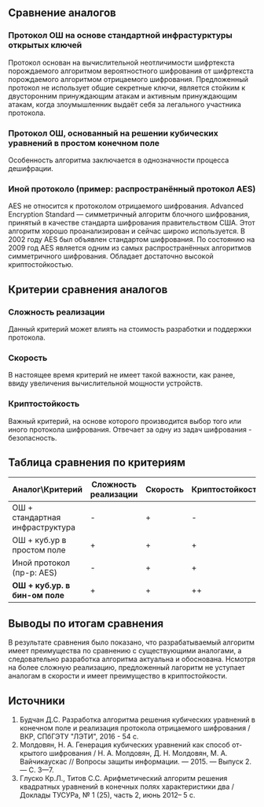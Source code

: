 ## Сравнение аналогов
### Протокол ОШ на основе стандартной инфрастурктуры открытых ключей
Протокол основан на вычислительной неотличимости шифртекста порождаемого алгоритмом вероятностного шифрования от шифртекста порождаемого алгоритмом отрицаемого шифрования. Предложенный протокол не использует общие секретные ключи, является стойким к двусторонним принуждающим атакам и активным принуждающим атакам, когда злоумышленник выдаёт себя за легального участника протокола.
### Протокол ОШ, основанный на решении кубических уравнений в простом конечном поле
Особенность алгоритма заключается в однозначности процесса дешифрации.
### Иной протоколо (пример: распространённый протокол AES)
AES не относится к протоколом отрицаемого шифрования. Advanced Encryption Standard — симметричный алгоритм блочного шифрования, принятый в качестве стандарта шифрования правительством США. Этот алгоритм хорошо проанализирован и сейчас широко используется. В 2002 году AES был объявлен стандартом шифрования. По состоянию на 2009 год AES является одним из самых распространённых алгоритмов симметричного шифрования. Обладает достаточно высокой криптостойкостью.
## Критерии сравнения аналогов
### Сложность реализации
Данный критерий может влиять на стоимость разработки и поддержки протокола.
### Скорость
В настоящее время критерий не имеет такой важности, как ранее, ввиду увеличения вычислительной мощности устройств. 
### Криптостойкость
Важный критерий, на основе которого производится выбор того или иного протокола шифрования. Отвечает за одну из задач шифрования - безопасность.
## Таблица сравнения по критериям
Аналог\Критерий | Сложность реализации | Скорость | Криптостойкость 
--------------- | -------------------- | -------- | ---------------
ОШ + стандартная инфраструктура | - | + | -
ОШ + куб.ур в простом поле | + | + | +
Иной протокол (пр-р: AES) | - | + | +
**ОШ + куб.ур. в бин-ом поле** | + | + | ++
## Выводы по итогам сравнения
В результате сравнения было показано, что разрабатываемый алгоритм имеет преимущества по сравнению с существующими аналогами, 
а следовательно разработка алгоритма актуальна и обоснована. Нсмотря на более сложную реализацию, 
предложенный лагоритм не уступает аналогам в скорости и имеет преимущество в криптостойкости.
## Источники
1. Будчан Д.С. Разработка алгоритма решения кубических уравнений в конечном поле и реализация протокола отрицаемого шифрования / 
ВКР, СПбГЭТУ "ЛЭТИ", 2016 - 54 с.
2. Молдовян, Н. А. Генерация кубических уравнений как способ от-крытого шифрования / 
Н. А. Молдовян, Д. Н. Молдовян, М. А. Вайчикаускас  // Вопросы защиты информации. — 2015. — Выпуск 2. — С. 3—7.
3. Глуско Кр.Л., Титов С.С. Арифметический алгоритм решения квадратных уравнений в конечных полях характеристики два / 
Доклады ТУСУРа, № 1 (25), часть 2, июнь 2012– 5 с.